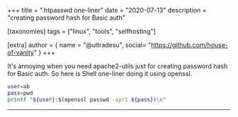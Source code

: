 +++
title = ".htpasswd one-liner"
date = "2020-07-13"
description = "creating password hash for Basic auth"

[taxonomies]
tags = ["linux", "tools", "selfhosting"]

[extra]
author = { name = "@ultradesu", social= "https://github.com/house-of-vanity" }
+++

It's annoying when you need apache2-utils just for creating password hash for Basic auth. So here is Shell one-liner doing it using openssl.
```sh
user=ab
pass=pwd
printf "${user}:$(openssl passwd -apr1 ${pass})\n"
```
---
